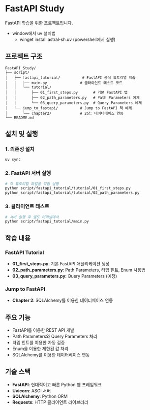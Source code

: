 # FastAPI Study

FastAPI 학습을 위한 프로젝트입니다.

- window에서 uv 설치법
  - winget install astral-sh.uv (powershell에서 실행)

## 프로젝트 구조

```
FastAPI_Study/
├── script/
│   ├── fastapi_tutorial/          # FastAPI 공식 튜토리얼 학습
│   │   ├── main.py               # 클라이언트 테스트 코드
│   │   └── tutorial/
│   │       ├── 01_first_steps.py       # 기본 FastAPI 앱
│   │       ├── 02_path_parameters.py   # Path Parameters 예제
│   │       └── 03_query_parameters.py  # Query Parameters 예제
│   └── jump_to_fastapi/          # Jump to FastAPI 책 예제
│       └── chapter2/             # 2장: 데이터베이스 연동
└── README.md
```

## 설치 및 실행

### 1. 의존성 설치
```bash
uv sync
```

### 2. FastAPI 서버 실행
```bash
# 각 튜토리얼 파일을 직접 실행
python script/fastapi_tutorial/tutorial/01_first_steps.py
python script/fastapi_tutorial/tutorial/02_path_parameters.py
```

### 3. 클라이언트 테스트
```bash
# 서버 실행 후 별도 터미널에서
python script/fastapi_tutorial/main.py
```

## 학습 내용

### FastAPI Tutorial
- **01_first_steps.py**: 기본 FastAPI 애플리케이션 생성
- **02_path_parameters.py**: Path Parameters, 타입 힌트, Enum 사용법
- **03_query_parameters.py**: Query Parameters (예정)

### Jump to FastAPI
- **Chapter 2**: SQLAlchemy를 이용한 데이터베이스 연동

## 주요 기능

- FastAPI를 이용한 REST API 개발
- Path Parameters와 Query Parameters 처리
- 타입 힌트를 이용한 자동 검증
- Enum을 이용한 제한된 값 처리
- SQLAlchemy를 이용한 데이터베이스 연동

## 기술 스택

- **FastAPI**: 현대적이고 빠른 Python 웹 프레임워크
- **Uvicorn**: ASGI 서버
- **SQLAlchemy**: Python ORM
- **Requests**: HTTP 클라이언트 라이브러리
